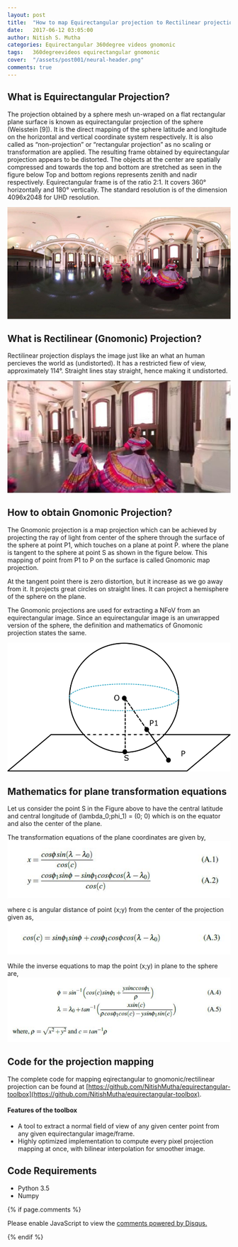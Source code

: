 ```yaml
---
layout: post
title:  "How to map Equirectangular projection to Rectilinear projection"
date:   2017-06-12 03:05:00
author: Nitish S. Mutha
categories: Equirectangular 360degree videos gnomonic
tags:	360degreevideos equirectangular gnomonic
cover:  "/assets/post001/neural-header.png"
comments: true
---
```


## What is Equirectangular Projection?  

The projection obtained by a sphere mesh un-wraped on a flat rectangular plane surface
is known as equirectangular projection of the sphere (Weisstein [9]). It is the
direct mapping of the sphere latitude and longitude on the horizontal and vertical
coordinate system respectively. It is also called as “non-projection” or “rectangular
projection” as no scaling or transformation are applied. The resulting frame
obtained by equirectangular projection appears to be distorted. The objects at the
center are spatially compressed and towards the top and bottom are stretched as
seen in the figure below Top and bottom regions represents zenith and nadir respectively.
Equirectangular frame is of the ratio 2:1. It covers 360° horizontally and
180° vertically. The standard resolution is of the dimension 4096x2048 for UHD
resolution.  

<a href="/assets/posts/post002/0003.jpg" data-lightbox="falcon9-large" data-title="equirectangular image">
  <img src="/assets/posts/post002/0003.jpg" title="equirectangular image">
</a>  

## What is Rectilinear (Gnomonic) Projection?  

Rectilinear projection displays the image just like an what an human percieves the world as (undistorted). It has a restricted fiew of view, approximately 114°. Straight lines stay straight, hence making it undistorted.  

<a href="/assets/posts/post002/3.jpg" data-lightbox="falcon9-large" data-title="gnomonic image">
  <img src="/assets/posts/post002/3.jpg" title="gnomonic image">
</a>  

## How to obtain Gnomonic Projection?

The Gnomonic projection is a map projection which can be achieved by projecting
the ray of light from center of the sphere through the surface of the sphere at point
P1, which touches on a plane at point P. where the plane is tangent to the sphere
at point S as shown in the figure below. This mapping of point from P1 to P on the
surface is called Gnomonic map projection.  

At the tangent point there is zero distortion, but it increase as we go away from
it. It projects great circles on straight lines. It can project a hemisphere of the sphere
on the plane.  

The Gnomonic projections are used for extracting a NFoV from an equirectangular
image. Since an equirectangular image is an unwrapped version of the sphere,
the definition and mathematics of Gnomonic projection states the same.

<a href="/assets/posts/post002/gnomo.png" data-lightbox="falcon9-large" data-title="gnomonic image trick">
  <img src="/assets/posts/post002/gnomo.png" title="gnomonic image trick">
</a>  


## Mathematics for plane transformation equations  

Let us consider the point S in the Figure above to have the central latitude and central
longitude of (lambda_0;phi_1) = (0; 0) which is on the equator and also the center of the plane.  

The transformation equations of the plane coordinates are given by,  
 <a href="/assets/posts/post002/eq1.JPG" data-lightbox="falcon9-large" data-title="equation">
  <img src="/assets/posts/post002/eq1.JPG" title="equation">
</a>  


where c is angular distance of point (x;y) from the center of the projection given as,  
<a href="/assets/posts/post002/eq2.JPG" data-lightbox="falcon9-large" data-title="equation">
  <img src="/assets/posts/post002/eq2.JPG" title="equation">
</a>  


While the inverse equations to map the point (x;y) in plane to the sphere are,  
<a href="/assets/posts/post002/eq3.JPG" data-lightbox="falcon9-large" data-title="equation">
  <img src="/assets/posts/post002/eq3.JPG" title="equation">
</a>  


## Code for the projection mapping

The complete code for mapping eqirectangular to gnomonic/rectilinear projection can be found at [https://github.com/NitishMutha/equirectangular-toolbox](https://github.com/NitishMutha/equirectangular-toolbox).  

#### Features of the toolbox
- A tool to extract a normal field of view of any given center point from any given equirectangular image/frame.  
- Highly optimized implementation to compute every pixel projection mapping at once, with bilinear interpolation for smoother image.


## Code Requirements  
* Python 3.5  
* Numpy  






{% if page.comments %}
<div id="disqus_thread"></div>
<script>

/**
*  RECOMMENDED CONFIGURATION VARIABLES: EDIT AND UNCOMMENT THE SECTION BELOW TO INSERT DYNAMIC VALUES FROM YOUR PLATFORM OR CMS.
*  LEARN WHY DEFINING THESE VARIABLES IS IMPORTANT: https://disqus.com/admin/universalcode/#configuration-variables*/

var disqus_config = function () {
this.page.url = "{{site.url}}{{page.url}}";  // Replace PAGE_URL with your page's canonical URL variable
this.page.identifier = "{{page.id}}"; // Replace PAGE_IDENTIFIER with your page's unique identifier variable
};

(function() { // DON'T EDIT BELOW THIS LINE
var d = document, s = d.createElement('script');
s.src = 'https://nitishmuthagithub.disqus.com/embed.js';
s.setAttribute('data-timestamp', +new Date());
(d.head || d.body).appendChild(s);
})();
</script>
<noscript>Please enable JavaScript to view the <a href="https://disqus.com/?ref_noscript">comments powered by Disqus.</a></noscript>
                                           
{% endif %}